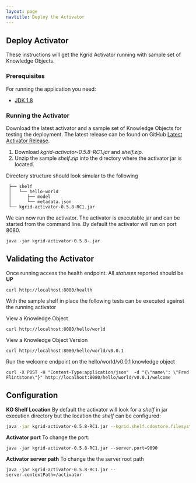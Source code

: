 ```yaml
---
layout: page
navtitle: Deploy the Activator
---
```

## Deploy Activator

These instructions will get the Kgrid Activator running with sample set of Knowledge Objects.

### Prerequisites

For running the application you need:

- [JDK 1.8](http://www.oracle.com/technetwork/java/javase/downloads/jdk8-downloads-2133151.html)

### Running the Activator

Download the latest activator and a sample set of Knowledge Objects for testing the deployment. 
The latest release can be found on GitHub [Latest Activator Release](https://github.com/kgrid/kgrid-activator/releases/latest).

1. Download _kgrid-activator-0.5.8-RC1.jar_ and _shelf.zip_.
1. Unzip the sample _shelf.zip_ into the directory where the activator jar is located.

Directory structure should look simular to the following

```     
 ├── shelf
 │   └── hello-world  
 │      ├── model
 │      └── metadata.json
 └── kgrid-activator-0.5.8-RC1.jar
```

We can now run the activator.  The activator is executable jar and can be started from the
command line.  By default the activator will run on port 8080.

```java -jar kgrid-activator-0.5.8-.jar ```

## Validating the Activator 

Once running access the health endpoint. All _statuses_ reported should be **UP**

```curl http://localhost:8080/health```

With the sample shelf in place the following tests can be executed against the running activator

View a Knowledge Object

```curl http://localhost:8080/hello/world```

View a Knowledge Object Version

```curl http://localhost:8080/hello/world/v0.0.1```

Run the welcome endpoint on the hello/world/v0.0.1 knowledge object

```curl -X POST -H "Content-Type:application/json"  -d "{\"name\": \"Fred Flintstone\"}" http://localhost:8080/hello/world/v0.0.1/welcome```

## Configuration

**KO Shelf Location**
By default the activator will look for a _shelf_ in jar execution directory but the location the _shelf_ can be configured:

```bash
java -jar kgrid-activator-0.5.8-RC1.jar --kgrid.shelf.cdostore.filesystem.location=//data/myshelf
```

**Activator port** 
To change the port:

```java -jar kgrid-activator-0.5.8-RC1.jar --server.port=9090```

**Activator server path** 
To change the the server root path

```java -jar kgrid-activator-0.5.8-RC1.jar --server.contextPath=/activator```